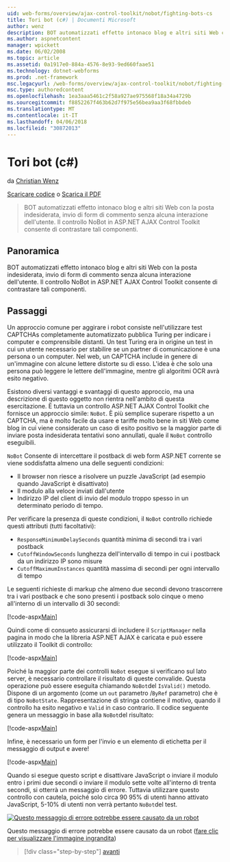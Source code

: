 ```yaml
---
uid: web-forms/overview/ajax-control-toolkit/nobot/fighting-bots-cs
title: Tori bot (c#) | Documenti Microsoft
author: wenz
description: BOT automatizzati effetto intonaco blog e altri siti Web con la posta indesiderata, invio di form di commento senza alcuna interazione dell'utente. Il controllo NoBot le configurazioni di AJAX ASP.NET...
ms.author: aspnetcontent
manager: wpickett
ms.date: 06/02/2008
ms.topic: article
ms.assetid: 0a1917e0-884a-4576-8e93-9ed660faae51
ms.technology: dotnet-webforms
ms.prod: .net-framework
msc.legacyurl: /web-forms/overview/ajax-control-toolkit/nobot/fighting-bots-cs
msc.type: authoredcontent
ms.openlocfilehash: 1ea3aaa5461c2f58a927ae975568f18a34a4729b
ms.sourcegitcommit: f8852267f463b62d7f975e56bea9aa3f68fbbdeb
ms.translationtype: MT
ms.contentlocale: it-IT
ms.lasthandoff: 04/06/2018
ms.locfileid: "30872013"
---
```

<a name="fighting-bots-c"></a>Tori bot (c#)
====================
da [Christian Wenz](https://github.com/wenz)

[Scaricare codice](http://download.microsoft.com/download/9/3/f/93f8daea-bebd-4821-833b-95205389c7d0/NoBot0.cs.zip) o [Scarica il PDF](http://download.microsoft.com/download/b/6/a/b6ae89ee-df69-4c87-9bfb-ad1eb2b23373/nobot0CS.pdf)

> BOT automatizzati effetto intonaco blog e altri siti Web con la posta indesiderata, invio di form di commento senza alcuna interazione dell'utente. Il controllo NoBot in ASP.NET AJAX Control Toolkit consente di contrastare tali componenti.


## <a name="overview"></a>Panoramica

BOT automatizzati effetto intonaco blog e altri siti Web con la posta indesiderata, invio di form di commento senza alcuna interazione dell'utente. Il controllo NoBot in ASP.NET AJAX Control Toolkit consente di contrastare tali componenti.

## <a name="steps"></a>Passaggi

Un approccio comune per aggirare i robot consiste nell'utilizzare test CAPTCHAs completamente automatizzato pubblica Turing per indicare i computer e comprensibile distanti. Un test Turing era in origine un test in cui un utente necessario per stabilire se un partner di comunicazione è una persona o un computer. Nel web, un CAPTCHA include in genere di un'immagine con alcune lettere distorte su di esso. L'idea è che solo una persona può leggere le lettere dell'immagine, mentre gli algoritmi OCR avrà esito negativo.

Esistono diversi vantaggi e svantaggi di questo approccio, ma una descrizione di questo oggetto non rientra nell'ambito di questa esercitazione. È tuttavia un controllo ASP.NET AJAX Control Toolkit che fornisce un approccio simile: `NoBot`. È più semplice superare rispetto a un CAPTCHA, ma è molto facile da usare e tariffe molto bene in siti Web come blog in cui viene considerato un caso di esito positivo se la maggior parte di inviare posta indesiderata tentativi sono annullati, quale il `NoBot` controllo eseguibili.

`NoBot` Consente di intercettare il postback di web form ASP.NET corrente se viene soddisfatta almeno una delle seguenti condizioni:

- Il browser non riesce a risolvere un puzzle JavaScript (ad esempio quando JavaScript è disattivato)
- Il modulo alla veloce inviati dall'utente
- Indirizzo IP del client di invio del modulo troppo spesso in un determinato periodo di tempo.

Per verificare la presenza di queste condizioni, il `NoBot` controllo richiede questi attributi (tutti facoltativi):

- `ResponseMinimumDelaySeconds` quantità minima di secondi tra i vari postback
- `CutoffWindowSeconds` lunghezza dell'intervallo di tempo in cui i postback da un indirizzo IP sono misure
- `CutoffMaximumInstances` quantità massima di secondi per ogni intervallo di tempo

Le seguenti richieste di markup che almeno due secondi devono trascorrere tra i vari postback e che sono presenti i postback solo cinque o meno all'interno di un intervallo di 30 secondi:

[!code-aspx[Main](fighting-bots-cs/samples/sample1.aspx)]

Quindi come di consueto assicurarsi di includere il `ScriptManager` nella pagina in modo che la libreria ASP.NET AJAX è caricata e può essere utilizzato il Toolkit di controllo:

[!code-aspx[Main](fighting-bots-cs/samples/sample2.aspx)]

Poiché la maggior parte dei controlli `NoBot` esegue si verificano sul lato server, è necessario controllare il risultato di queste convalide. Questa operazione può essere eseguita chiamando `NoBot`del `IsValid()` metodo. Dispone di un argomento (come un `out` parametro /`ByRef` parametro) che è di tipo `NoBotState`. Rappresentazione di stringa contiene il motivo, quando il controllo ha esito negativo e `Valid` in caso contrario. Il codice seguente genera un messaggio in base alla `NoBot`del risultato:

[!code-aspx[Main](fighting-bots-cs/samples/sample3.aspx)]

Infine, è necessario un form per l'invio e un elemento di etichetta per il messaggio di output e avere!

[!code-aspx[Main](fighting-bots-cs/samples/sample4.aspx)]

Quando si esegue questo script e disattivare JavaScript o inviare il modulo entro i primi due secondi o inviare il modulo sette volte all'interno di trenta secondi, si otterrà un messaggio di errore. Tuttavia utilizzare questo controllo con cautela, poiché solo circa 90 95% di utenti hanno attivato JavaScript, 5-10% di utenti non verrà pertanto `NoBot`del test.


[![Questo messaggio di errore potrebbe essere causato da un robot](fighting-bots-cs/_static/image2.png)](fighting-bots-cs/_static/image1.png)

Questo messaggio di errore potrebbe essere causato da un robot ([fare clic per visualizzare l'immagine ingrandita](fighting-bots-cs/_static/image3.png))

> [!div class="step-by-step"]
> [avanti](fighting-bots-vb.md)
